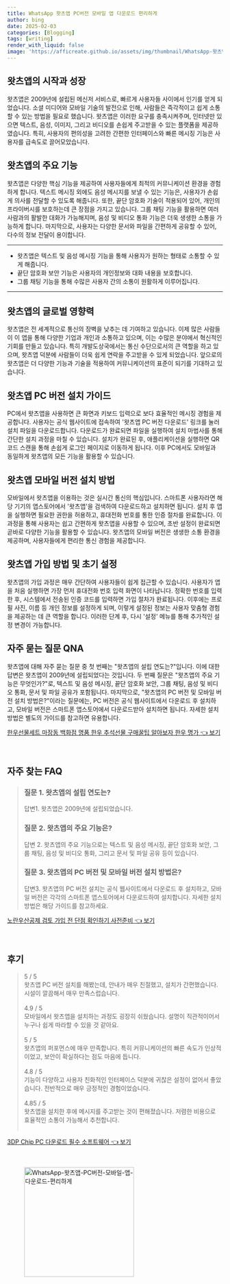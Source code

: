 ```yaml
---
title: WhatsApp 왓츠앱 PC버전 모바일 앱 다운로드 편리하게
author: bing
date: 2025-02-03
categories: [Blogging]
tags: [writing]
render_with_liquid: false
image: 'https://afficreate.github.io/assets/img/thumbnail/WhatsApp-왓츠앱-PC버전-모바일-앱-다운로드-편리하게.webp'
---
```



<h2 id='왓츠앱의 시작과 성장'>왓츠앱의 시작과 성장</h2>

<p>왓츠앱은 2009년에 설립된 메신저 서비스로, 빠르게 사용자들 사이에서 인기를 얻게 되었습니다. 소셜 미디어와 모바일 기술의 발전으로 인해, 사람들은 즉각적이고 쉽게 소통할 수 있는 방법을 필요로 했습니다. 왓츠앱은 이러한 요구를 충족시켜주며, 인터넷만 있으면 텍스트, 음성, 이미지, 그리고 비디오를 손쉽게 주고받을 수 있는 플랫폼을 제공하였습니다. 특히, 사용자의 편의성을 고려한 간편한 인터페이스와 빠른 메시징 기능은 사용자를 급속도로 끌어모았습니다.</p>

<h2 id='왓츠앱의 주요 기능'>왓츠앱의 주요 기능</h2>

<p>왓츠앱은 다양한 핵심 기능을 제공하여 사용자들에게 최적의 커뮤니케이션 환경을 경험하게 합니다. 텍스트 메시징 외에도 음성 메시지를 보낼 수 있는 기능은, 사용자가 손쉽게 의사를 전달할 수 있도록 해줍니다. 또한, 끝단 암호화 기술이 적용되어 있어, 개인의 프라이버시를 보호하는데 큰 장점을 가지고 있습니다. 그룹 채팅 기능을 활용하면 여러 사람과의 활발한 대화가 가능해지며, 음성 및 비디오 통화 기능은 더욱 생생한 소통을 가능하게 합니다. 마지막으로, 사용자는 다양한 문서와 파일을 간편하게 공유할 수 있어, 다수의 정보 전달이 용이합니다.</p>

<hr />

<ul>
    <li>왓츠앱은 텍스트 및 음성 메시징 기능을 통해 사용자가 원하는 형태로 소통할 수 있게 해줍니다.</li>
    <li>끝단 암호화 보안 기능은 사용자의 개인정보와 대화 내용을 보호합니다.</li>
    <li>그룹 채팅 기능을 통해 수많은 사용자 간의 소통이 원활하게 이루어집니다.</li>
</ul>

<hr />

<h2 id='왓츠앱의 글로벌 영향력'>왓츠앱의 글로벌 영향력</h2>

<p>왓츠앱은 전 세계적으로 통신의 장벽을 낮추는 데 기여하고 있습니다. 이제 많은 사람들이 이 앱을 통해 다양한 기업과 개인과 소통하고 있으며, 이는 수많은 분야에서 혁신적인 기회를 만들고 있습니다. 특히 개발도상국에서는 통신 수단으로서의 큰 역할을 하고 있으며, 왓츠앱 덕분에 사람들이 더욱 쉽게 연락을 주고받을 수 있게 되었습니다. 앞으로의 왓츠앱은 더 다양한 기능과 기술을 적용하여 커뮤니케이션의 표준이 되기를 기대하고 있습니다.</p>

<h2 id='왓츠앱 PC 버전 설치 가이드'>왓츠앱 PC 버전 설치 가이드</h2>

<p>PC에서 왓츠앱을 사용하면 큰 화면과 키보드 입력으로 보다 효율적인 메시징 경험을 제공합니다. 사용자는 공식 웹사이트에 접속하여 '왓츠앱 PC 버전 다운로드' 링크를 눌러 설치 파일을 다운로드합니다. 다운로드가 완료되면 파일을 실행하여 설치 마법사를 통해 간단한 설치 과정을 마칠 수 있습니다. 설치가 완료된 후, 애플리케이션을 실행하면 QR 코드 스캔을 통해 손쉽게 로그인 페이지로 이동하게 됩니다. 이후 PC에서도 모바일과 동일하게 왓츠앱의 모든 기능을 활용할 수 있습니다.</p>

<h2 id='왓츠앱 모바일 버전 설치 방법'>왓츠앱 모바일 버전 설치 방법</h2>

<p>모바일에서 왓츠앱을 이용하는 것은 실시간 통신의 핵심입니다. 스마트폰 사용자라면 해당 기기의 앱스토어에서 '왓츠앱'을 검색하여 다운로드하고 설치하면 됩니다. 설치 후 앱을 실행하면 필요한 권한을 허용하고, 휴대전화 번호를 통한 인증 절차를 완료합니다. 이 과정을 통해 사용자는 쉽고 간편하게 왓츠앱을 사용할 수 있으며, 초반 설정이 완료되면 곧바로 다양한 기능을 활용할 수 있습니다. 왓츠앱의 모바일 버전은 생생한 소통 환경을 제공하며, 사용자들에게 편리한 통신 경험을 제공합니다.</p>

<h2 id='왓츠앱 가입 방법 및 초기 설정'>왓츠앱 가입 방법 및 초기 설정</h2>

<p>왓츠앱의 가입 과정은 매우 간단하여 사용자들이 쉽게 접근할 수 있습니다. 사용자가 앱을 처음 실행하면 가장 먼저 휴대전화 번호 입력 화면이 나타납니다. 정확한 번호를 입력한 후, 시스템에서 전송된 인증 코드를 입력하면 가입 절차가 완료됩니다. 이후에는 프로필 사진, 이름 등 개인 정보를 설정하게 되며, 이렇게 설정된 정보는 사용자 맞춤형 경험을 제공하는 데 큰 역할을 합니다. 이러한 단계 후, 다시 '설정' 메뉴를 통해 추가적인 설정 변경이 가능합니다.</p>

<h2 id='자주 묻는 질문 QNA'>자주 묻는 질문 QNA</h2>

<p>왓츠앱에 대해 자주 묻는 질문 중 첫 번째는 "왓츠앱의 설립 연도는?"입니다. 이에 대한 답변은 왓츠앱이 2009년에 설립되었다는 것입니다. 두 번째 질문은 "왓츠앱의 주요 기능은 무엇인가?"로, 텍스트 및 음성 메시징, 끝단 암호화 보안, 그룹 채팅, 음성 및 비디오 통화, 문서 및 파일 공유가 포함됩니다. 마지막으로, "왓츠앱의 PC 버전 및 모바일 버전 설치 방법은?"이라는 질문에는, PC 버전은 공식 웹사이트에서 다운로드 후 설치하고, 모바일 버전은 스마트폰 앱스토어에서 다운로드받아 설치하면 됩니다.&nbsp;자세한 설치 방법은 별도의 가이드를 참고하면 유용합니다.</p>


<p><a class="click-button" title="한우선물세트 마장동 백화점 명품 한우 추석선물 구매꿀팁 알아보자 한우 명가" href="https://afficreate.github.io/posts/%ED%95%9C%EC%9A%B0%EC%84%A0%EB%AC%BC%EC%84%B8%ED%8A%B8-%EB%A7%88%EC%9E%A5%EB%8F%99-%EB%B0%B1%ED%99%94%EC%A0%90-%EB%AA%85%ED%92%88-%ED%95%9C%EC%9A%B0-%EC%B6%94%EC%84%9D%EC%84%A0%EB%AC%BC-%EA%B5%AC%EB%A7%A4%EA%BF%80%ED%8C%81-%EC%95%8C%EC%95%84%EB%B3%B4%EC%9E%90-%ED%95%9C%EC%9A%B0-%EB%AA%85%EA%B0%80/" rel="dofollow">한우선물세트 마장동 백화점 명품 한우 추석선물 구매꿀팁 알아보자 한우 명가 👈 보기</a></p><br>
<h2 id='자주_찾는_FAQ'>자주 찾는 FAQ</h2>
<div itemscope="" itemtype="https://schema.org/FAQPage"> 
<blockquote> 
<div itemscope="" itemprop="mainEntity" itemtype="https://schema.org/Question"> 
<h3 itemprop="name">질문 1. 왓츠앱의 설립 연도는?</h3> 
<div itemscope="" itemprop="acceptedAnswer" itemtype="https://schema.org/Answer"> 
<span itemprop="text"> 
<p>답변1. 왓츠앱은 2009년에 설립되었습니다.</p> 
</span> 
</div> 
</div> 
<div itemscope="" itemprop="mainEntity" itemtype="https://schema.org/Question"> 
<h3 itemprop="name">질문 2. 왓츠앱의 주요 기능은?</h3> 
<div itemscope="" itemprop="acceptedAnswer" itemtype="https://schema.org/Answer"> 
<span itemprop="text"> 
<p>답변 2. 왓츠앱의 주요 기능으로는 텍스트 및 음성 메시징, 끝단 암호화 보안, 그룹 채팅, 음성 및 비디오 통화, 그리고 문서 및 파일 공유 등이 있습니다.</p> 
</span> 
</div> 
</div> 
<div itemscope="" itemprop="mainEntity" itemtype="https://schema.org/Question"> 
<h3 itemprop="name">질문 3. 왓츠앱의 PC 버전 및 모바일 버전 설치 방법은?</h3> 
<div itemscope="" itemprop="acceptedAnswer" itemtype="https://schema.org/Answer"> 
<span itemprop="text"> 
<p>답변3. 왓츠앱의 PC 버전 설치는 공식 웹사이트에서 다운로드 후 설치하고, 모바일 버전은 각각의 스마트폰 앱스토어에서 다운로드하여 설치합니다. 자세한 설치 방법은 해당 가이드를 참고하세요.</p> 
</span> 
</div> 
</div> 
</blockquote> 
</div>
<p><a class="click-button" title="노란우산공제 검토 가입 전 단점 확인하기 사전준비" href="https://afficreate.github.io/posts/%EB%85%B8%EB%9E%80%EC%9A%B0%EC%82%B0%EA%B3%B5%EC%A0%9C-%EA%B2%80%ED%86%A0-%EA%B0%80%EC%9E%85-%EC%A0%84-%EB%8B%A8%EC%A0%90-%ED%99%95%EC%9D%B8%ED%95%98%EA%B8%B0-%EC%82%AC%EC%A0%84%EC%A4%80%EB%B9%84/" rel="dofollow">노란우산공제 검토 가입 전 단점 확인하기 사전준비 👈 보기</a></p><br>
<h2 id='후기'>후기</h2>
<div itemscope itemtype="https://schema.org/Product">
  <blockquote>
  <div itemprop="review" itemscope itemtype="https://schema.org/Review">
      <div itemprop="reviewRating" itemscope itemtype="https://schema.org/Rating"> <span itemprop="ratingValue">5</span> / <span itemprop="bestRating">5</span> </div>
      <span itemprop="reviewBody">왓츠앱 PC 버전 설치를 해봤는데, 안내가 매우 친절했고, 설치가 간편했습니다. 시설이 깔끔해서 매우 만족스럽습니다.</span>
  </div>
  <br>
  <div itemprop="review" itemscope itemtype="https://schema.org/Review">
      <div itemprop="reviewRating" itemscope itemtype="https://schema.org/Rating"> <span itemprop="ratingValue">4.9</span> / <span itemprop="bestRating">5</span> </div>
      <span itemprop="reviewBody">모바일에서 왓츠앱을 설치하는 과정도 굉장히 쉬웠습니다. 설명이 직관적이어서 누구나 쉽게 따라할 수 있을 것 같아요.</span>
  </div>
  <br>
  <div itemprop="review" itemscope itemtype="https://schema.org/Review">
      <div itemprop="reviewRating" itemscope itemtype="https://schema.org/Rating"> <span itemprop="ratingValue">5</span> / <span itemprop="bestRating">5</span> </div>
      <span itemprop="reviewBody">왓츠앱의 퍼포먼스에 매우 만족합니다. 특히 커뮤니케이션의 빠른 속도가 인상적이었고, 보안이 확실하다는 점도 마음에 듭니다.</span>
  </div>
  <br>
  <div itemprop="review" itemscope itemtype="https://schema.org/Review">
      <div itemprop="reviewRating" itemscope itemtype="https://schema.org/Rating"> <span itemprop="ratingValue">4.8</span> / <span itemprop="bestRating">5</span> </div>
      <span itemprop="reviewBody">기능이 다양하고 사용자 친화적인 인터페이스 덕분에 귀찮은 설정이 없어서 좋았습니다. 전반적으로 매우 긍정적인 경험이었습니다.</span>
  </div>
  <br>
  <div itemprop="review" itemscope itemtype="https://schema.org/Review">
      <div itemprop="reviewRating" itemscope itemtype="https://schema.org/Rating"> <span itemprop="ratingValue">4.85</span> / <span itemprop="bestRating">5</span> </div>
      <span itemprop="reviewBody">왓츠앱을 설치한 후에 메시지를 주고받는 것이 편해졌습니다. 저렴한 비용으로 효율적인 소통이 가능해서 추천합니다.</span>
  </div>
  <br>
  </blockquote>
</div>
<p><a class="click-button" title="3DP Chip PC 다운로드 필수 소프트웨어" href="https://afficreate.github.io/posts/3DP-Chip-PC-%EB%8B%A4%EC%9A%B4%EB%A1%9C%EB%93%9C-%ED%95%84%EC%88%98-%EC%86%8C%ED%94%84%ED%8A%B8%EC%9B%A8%EC%96%B4/" rel="dofollow">3DP Chip PC 다운로드 필수 소프트웨어 👈 보기</a></p><br>
<figure class="image"><img src="https://afficreate.github.io/assets/img/thumbnail/WhatsApp-왓츠앱-PC버전-모바일-앱-다운로드-편리하게.webp" alt="WhatsApp-왓츠앱-PC버전-모바일-앱-다운로드-편리하게" width="256" height="256"></figure>